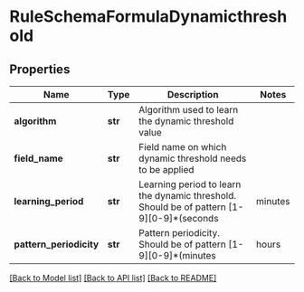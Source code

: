 # RuleSchemaFormulaDynamicthreshold

## Properties
Name | Type | Description | Notes
------------ | ------------- | ------------- | -------------
**algorithm** | **str** | Algorithm used to learn the dynamic threshold value | 
**field_name** | **str** | Field name on which dynamic threshold needs to be applied | 
**learning_period** | **str** | Learning period to learn the dynamic threshold. Should be of pattern [1-9][0-9]*(seconds|minutes|hours|days|weeks|years) | 
**pattern_periodicity** | **str** | Pattern periodicity. Should be of pattern [1-9][0-9]*(minutes|hours|days|weeks|months)(,[1-9][0-9]*(minutes|hours|days|weeks|months))* | 

[[Back to Model list]](../README.md#documentation-for-models) [[Back to API list]](../README.md#documentation-for-api-endpoints) [[Back to README]](../README.md)


